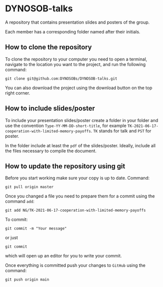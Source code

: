 # DYNOSOB-talks
A repository that contains presentation slides and posters of the group.

Each member has a corresponding folder named after their initials.

## How to clone the repository

To clone the repository to your computer you need to open a terminal, navigate
to the location you want to the project, and run the following command:

```shell
git clone git@github.com:DYNOSOBs/DYNOSOB-talks.git
```

You can also download the project using the download button on the top right corner.

## How to include slides/poster

To include your presentation slides/poster create a folder in your folder and
use the convention `Type-YY-MM-DD-short-title`, for example
`TK-2021-06-17-cooperation-with-limited-memory-payoffs`. `TK` stands for talk
and `PST` for poster.

In the folder include at least the `pdf` of the slides/poster.
Ideally, include all the files necessary to compile the document.

## How to update the repository using git

Before you start working make sure your copy is up to date. Command:

```shell
git pull origin master
```

Once you changed a file you need to prepare them for a commit using the command `add`:

```shell
git add NG/TK-2021-06-17-cooperation-with-limited-memory-payoffs
```

To commit:

```shell
git commit -m "Your message"
```

or just

```shell
git commit
```

which will open up an editor for you to write your commit.

Once everything is committed push your changes to `GitHub` using the command:

```shell
git push origin main
```
